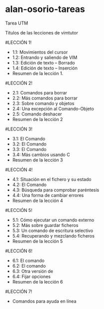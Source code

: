 # alan-osorio-tareas
Tarea UTM

Titulos de las lecciones de vimtutor

#LECCIÓN 1!

- 1.1: Movimientos del cursor
- 1.2: Entrando y saliendo de VIM
- 1.3: Edición de texto – Borrado
- 1.4: Edición de texto – Inserción
- Resumen de la lección 1.

#LECCIÓN 2!

- 2.1: Comandos para borrar
- 2.2: Más comandos para borrar
- 2.3: Sobre comando y objetos
- 2.4: Una excepción al Comando-Objeto
- 2.5: Comando deshacer
- Resumen de la lección 2

#LECCIÓN 3!

- 3.1: El Comando <PUT>
- 3.2: El Comando <REPLACE>
- 3.3: El Comando <CHANGE>
- 3.4: Más cambios usando C
- Resumen de la lección 3

#LECCIÓN 4!

- 4.1: Situación en el fichero y su estado
- 4.2: El Comando <SEARCH>
- 4.3: Búsqueda para comprobar paréntesis
- 4.4: Una forma de cambiar errores
- Resumen de la lección 4

#LECCIÓN 5!

- 5.1: Cómo ejecutar un comando externo 
- 5.2: Más sobre guardar ficheros
- 5.3: Un comando de escritura selectivo
- 5.4: Recuperando y mezclando ficheros
- Resumen de la lección 5

#LECCIÓN 6!

- 6.1: El comando <OPEN>
- 6.2: El comando <APPEND>
- 6.3: Otra versión de <REPLACE>
- 6.4: Fijar opciones
- Resumen de la lección 6
  
  
#LECCIÓN 7!

- Comandos para ayuda en línea





